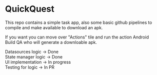 # QuickQuest

This repo contains a simple task app, also some basic github pipelines to compile and make available to download an apk.

If you want you can move over "Actions" tile and run the action Android Build QA who will generate a downloable apk.

Datasources logic -> Done <br>
State manager logic -> Done <br>
UI implementation -> In progress <br>
Testing for logic -> In PR <br>
